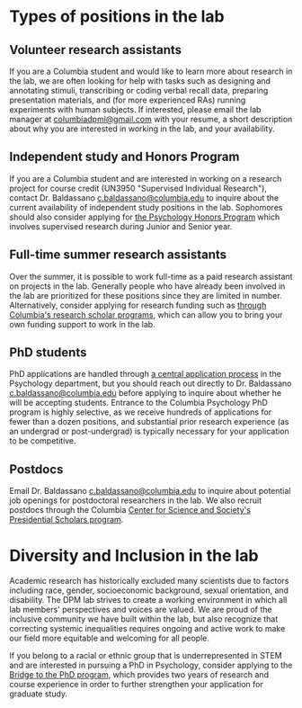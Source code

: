 # Types of positions in the lab

## Volunteer research assistants
If you are a Columbia student and would like to learn more about research in the lab, we are often looking for help with tasks such as designing and annotating stimuli, transcribing or coding verbal recall data, preparing presentation materials, and (for more experienced RAs) running experiments with human subjects. If interested, please email the lab manager at <columbiadpml@gmail.com> with your resume, a short description about why you are interested in working in the lab, and your availability.


## Independent study and Honors Program
If you are a Columbia student and are interested in working on a research project for course credit (UN3950 "Supervised Individual Research"), contact Dr. Baldassano <c.baldassano@columbia.edu> to inquire about the current availability of independent study positions in the lab. Sophomores should also consider applying for [the Psychology Honors Program](https://psychology.columbia.edu/content/honors-program) which involves supervised research during Junior and Senior year.


## Full-time summer research assistants
Over the summer, it is possible to work full-time as a paid research assistant on projects in the lab. Generally people who have already been involved in the lab are prioritized for these positions since they are limited in number. Alternatively, consider applying for research funding such as [through Columbia's research scholar programs](https://urf.columbia.edu/urf/research/programs), which can allow you to bring your own funding support to work in the lab.


## PhD students
PhD applications are handled through [a central application process](https://psychology.columbia.edu/content/preparing-apply) in the Psychology department, but you should reach out directly to Dr. Baldassano <c.baldassano@columbia.edu> before applying to inquire about whether he will be accepting students. Entrance to the Columbia Psychology PhD program is highly selective, as we receive hundreds of applications for fewer than a dozen positions, and substantial prior research experience (as an undergrad or post-undergrad) is typically necessary for your application to be competitive.


## Postdocs
Email Dr. Baldassano <c.baldassano@columbia.edu> to inquire about potential job openings for postdoctoral researchers in the lab. We also recruit postdocs through the Columbia [Center for Science and Society's Presidential Scholars program](https://scienceandsociety.columbia.edu/content/presidential-scholars-society-and-neuroscience).


# Diversity and Inclusion in the lab
Academic research has historically excluded many scientists due to factors including race, gender, socioeconomic background, sexual orientation, and disability. The DPM lab strives to create a working environment in which all lab members' perspectives and voices are valued. We are proud of the inclusive community we have built within the lab, but also recognize that correcting systemic inequalities requires ongoing and active work to make our field more equitable and welcoming for all people.


If you belong to a racial or ethnic group that is underrepresented in STEM and are interested in pursuing a PhD in Psychology, consider applying to the [Bridge to the PhD program](https://bridgetophd.facultydiversity.columbia.edu/content/program-overview), which provides two years of research and course experience in order to further strengthen your application for graduate study.

